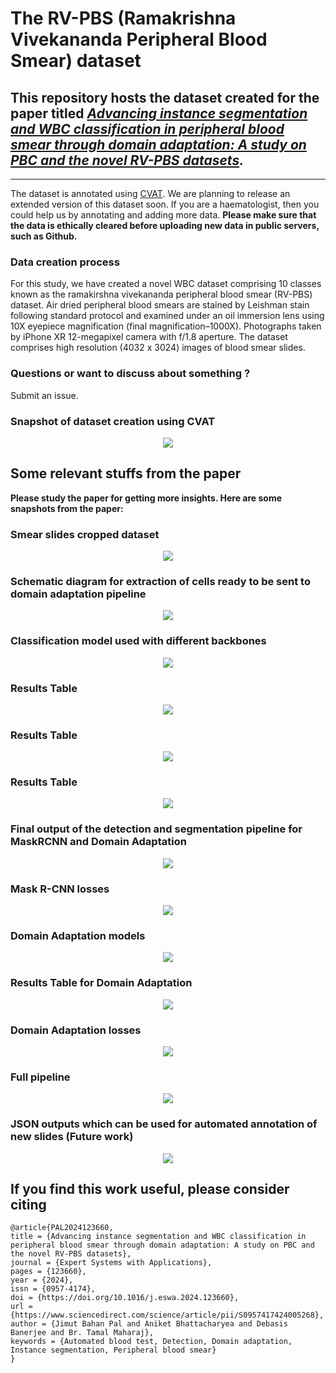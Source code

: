 # The RV-PBS (Ramakrishna Vivekananda Peripheral Blood Smear) dataset

## This repository hosts the dataset created for the paper titled ***[Advancing instance segmentation and WBC classification in peripheral blood smear through domain adaptation: A study on PBC and the novel RV-PBS datasets](https://www.sciencedirect.com/science/article/pii/S0957417424005268?via%3Dihub#d1e3975).***

***

The dataset is annotated using [CVAT](https://github.com/openvinotoolkit/cvat). We are planning to release an extended version of this dataset soon. If you are a haematologist, then you could help us by annotating and adding more data. **Please make sure that the data is ethically cleared before uploading new data in public servers, such as Github.**

### Data creation process

For this study, we have created a novel WBC dataset comprising 10 classes known as the ramakirshna vivekananda peripheral blood smear (RV-PBS) dataset. Air dried peripheral blood smears are stained by Leishman stain following standard protocol and examined under an oil immersion lens using 10X eyepiece magnification (final magnification–1000X). Photographs taken by iPhone XR 12-megapixel camera with f/1.8 aperture. The dataset comprises high resolution (4032 x 3024) images of blood smear slides.

### Questions or want to discuss about something ?

Submit an issue.

### Snapshot of dataset creation using CVAT 

<center>
  <img src="https://github.com/Jimut123/RV-PBS/blob/main/assets/cvat_mask_basophil.png">
</center>

## Some relevant stuffs from the paper

**Please study the paper for getting more insights. Here are some snapshots from the paper:**

### Smear slides cropped dataset

<center>
  <img src="https://github.com/Jimut123/RV-PBS/blob/main/assets/1_Smear_Slides_8_cropped.png">
</center>

### Schematic diagram for extraction of cells ready to be sent to domain adaptation pipeline

<center>
  <img src="https://github.com/Jimut123/RV-PBS/blob/main/assets/2_1_Pipeline_general.png">
</center>

### Classification model used with different backbones

<center>
  <img src="https://github.com/Jimut123/RV-PBS/blob/main/assets/2_2_Classification_pipeline.png">
</center>

### Results Table

<center>
  <img src="https://github.com/Jimut123/RV-PBS/blob/main/assets/3_8_common_classes_results.png">
</center>

### Results Table

<center>
  <img src="https://github.com/Jimut123/RV-PBS/blob/main/assets/4_pretrained_pipeline.png">
</center>

### Results Table

<center>
  <img src="https://github.com/Jimut123/RV-PBS/blob/main/assets/5_1_Smear_Slides_8_pretrained.png">
</center>

### Final output of the detection and segmentation pipeline for MaskRCNN and Domain Adaptation

<center>
  <img src="https://github.com/Jimut123/RV-PBS/blob/main/assets/5_2_MaskRCNN_DA.png">
</center>

### Mask R-CNN losses

<center>
  <img src="https://github.com/Jimut123/RV-PBS/blob/main/assets/5_3_MaskRCNN_losses.png">
</center>

### Domain Adaptation models

<center>
  <img src="https://github.com/Jimut123/RV-PBS/blob/main/assets/6_DA_model.png">
</center>

### Results Table for Domain Adaptation

<center>
  <img src="https://github.com/Jimut123/RV-PBS/blob/main/assets/7_DA_results.png">
</center>

### Domain Adaptation losses

<center>
  <img src="https://github.com/Jimut123/RV-PBS/blob/main/assets/8_DA_metrics.png">
</center>

### Full pipeline

<center>
  <img src="https://github.com/Jimut123/RV-PBS/blob/main/assets/9_DA_pipeline.png">
</center>

### JSON outputs which can be used for automated annotation of new slides (Future work)

<center>
  <img src="https://github.com/Jimut123/RV-PBS/blob/main/assets/10_json_outputs.png">
</center>


## If you find this work useful, please consider citing

```
@article{PAL2024123660,
title = {Advancing instance segmentation and WBC classification in peripheral blood smear through domain adaptation: A study on PBC and the novel RV-PBS datasets},
journal = {Expert Systems with Applications},
pages = {123660},
year = {2024},
issn = {0957-4174},
doi = {https://doi.org/10.1016/j.eswa.2024.123660},
url = {https://www.sciencedirect.com/science/article/pii/S0957417424005268},
author = {Jimut Bahan Pal and Aniket Bhattacharyea and Debasis Banerjee and Br. Tamal Maharaj},
keywords = {Automated blood test, Detection, Domain adaptation, Instance segmentation, Peripheral blood smear}
}
```
